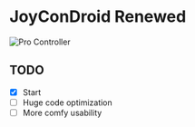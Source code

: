 # JoyConDroid Renewed
![Pro Controller](https://upload.wikimedia.org/wikipedia/commons/f/f6/Nintendo_Switch_Pro_Controller.svg)

## TODO
- [x] Start
- [ ] Huge code optimization
- [ ] More comfy usability
